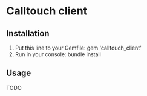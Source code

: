 # Calltouch client

## Installation
1. Put this line to your Gemfile:
          gem 'calltouch_client'
2. Run in your console:
          bundle install
## Usage
 TODO
